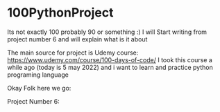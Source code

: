# 100PythonProject

Its not exactly 100 probably 90 or something :)
I will Start writing from project number 6 and will explain what is it about

The main source for project is Udemy course: https://www.udemy.com/course/100-days-of-code/ 
I took this course a while ago (today is 5 may 2022) and i want to learn and practice python programing language

Okay Folk here we go:

Project Number 6:
